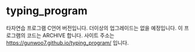 # typing_program
타자연습 프로그램 C언어 버전입니다. 더이상의 업그레이드는 없을 예정입니다. 이 프로그램의 코드는 ARCHIVE 합니다.
사이트 주소는 https://gunwoo7.github.io/typing_program/ 입니다.
